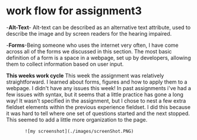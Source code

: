   # work flow for assignment3

  -**Alt-Text**- Alt-text can be described as an alternative text attribute, used to describe the image and by screen readers for the hearing impaired.

  -**Forms**-Being someone who uses the internet very often, I have come across all of the forms we discussed in this section. The most basic definition of a form is a space in a webpage, set up by developers, allowing them to collect information based on user input.

  **This weeks work cycle**
           This week the assignment was relatively straightforward. I learned about forms, figures and how to apply them to a webpage. I didn't have any issues this week! In past assignments i've had a few issues with syntax, but it seems that a little practice has gone a long way!
           It wasn't specified in the assignment, but I chose to nest a few extra fieldset elements within the previous experience fieldset. I did this because it was hard to tell where one set of questions started and the next stopped. This seemed to add a little more organization to the page.

           ![my screenshot](./images/screenShot.PNG)
